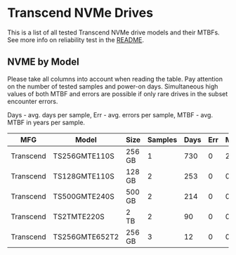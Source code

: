 Transcend NVMe Drives
=====================

This is a list of all tested Transcend NVMe drive models and their MTBFs. See more
info on reliability test in the [README](https://github.com/bsdhw/SMART).

NVME by Model
------------

Please take all columns into account when reading the table. Pay attention on the
number of tested samples and power-on days. Simultaneous high values of both MTBF
and errors are possible if only rare drives in the subset encounter errors.

Days - avg. days per sample,
Err  - avg. errors per sample,
MTBF - avg. MTBF in years per sample.

| MFG       | Model              | Size   | Samples | Days  | Err   | MTBF |
|-----------|--------------------|--------|---------|-------|-------|------|
| Transcend | TS256GMTE110S      | 256 GB | 1       | 730   | 0     | 2.00   |
| Transcend | TS128GMTE110S      | 128 GB | 2       | 253   | 0     | 0.69   |
| Transcend | TS500GMTE240S      | 500 GB | 2       | 214   | 0     | 0.59   |
| Transcend | TS2TMTE220S        | 2 TB   | 2       | 90    | 0     | 0.25   |
| Transcend | TS256GMTE652T2     | 256 GB | 3       | 12    | 0     | 0.03   |
